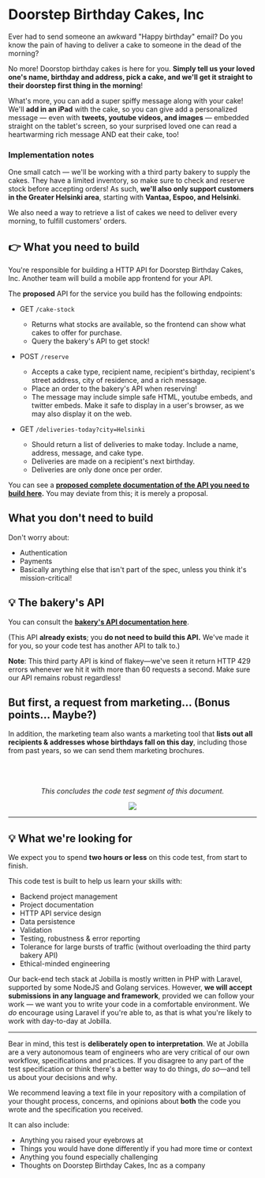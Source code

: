 # Doorstep Birthday Cakes, Inc

Ever had to send someone an awkward "Happy birthday" email? Do you know the pain of having to deliver a cake to someone in the dead of the morning?

No more! Doorstop birthday cakes is here for you. **Simply tell us your loved one's name, birthday and address, pick a cake, and we'll get it straight to their doorstep first thing in the morning**!

What's more, you can add a super spiffy message along with your cake! We'll **add in an iPad** with the cake, so you can give add a personalized message — even with **tweets, youtube videos, and images** — embedded straight on the tablet's screen, so your surprised loved one can read a heartwarming rich message AND eat their cake, too!

### Implementation notes

One small catch — we'll be working with a third party bakery to supply the cakes. They have a limited inventory, so make sure to check and reserve stock before accepting orders! As such, **we'll also only support customers in the Greater Helsinki area**, starting with **Vantaa, Espoo, and Helsinki**.

We also need a way to retrieve a list of cakes we need to deliver every morning, to fulfill customers' orders.

## 👉 What you need to build

You're responsible for building a HTTP API for Doorstep Birthday Cakes, Inc. Another team will build a mobile app frontend for your API.

The **proposed** API for the service you build has the following endpoints:

-   GET `/cake-stock`
    -   Returns what stocks are available, so the frontend can show what cakes to offer for purchase.
    -   Query the bakery's API to get stock!
    
-   POST `/reserve`
    -   Accepts a cake type, recipient name, recipient's birthday, recipient's street address, city of residence, and a rich message.
    -   Place an order to the bakery's API when reserving!
    -   The message may include simple safe HTML, youtube embeds, and twitter embeds. Make it safe to display in a user's browser, as we may also display it on the web.
    
-   GET `/deliveries-today?city=Helsinki`
    -   Should return a list of deliveries to make today. Include a name, address, message, and cake type.
    -   Deliveries are made on a recipient's next birthday.
    -   Deliveries are only done once per order.

You can see a [**proposed complete documentation of the API you need to build here**](https://doorstepbirthdaycakes.docs.apiary.io/#reference "https://doorstepbirthdaycakes.docs.apiary.io/#reference")**.** You may deviate from this; it is merely a proposal.

## What you don't need to build

Don't worry about:

- Authentication
- Payments
- Basically anything else that isn't part of the spec, unless you think it's mission-critical!

## 💡 The bakery's API

You can consult the [**bakery's API documentation here**](https://cakery.docs.apiary.io/#reference/0/orders/list-all-cakes "https://cakery.docs.apiary.io/#reference/0/orders/list-all-cakes"). 

(This API **already exists**; you **do not need to build this API.** We've made it for you, so your code test has another API to talk to.)

**Note**: This third party API is kind of flakey—we've seen it return HTTP 429 errors whenever we hit it with more than 60 requests a second. Make sure our API remains robust regardless!

## But first, a request from marketing... (Bonus points... Maybe?)

In addition, the marketing team also wants a marketing tool that **lists out all recipients & addresses whose birthdays fall on this day**, including those from past years, so we can send them marketing brochures.

<p align="center">
    <br>
    <br>
    <br>
    <em>This concludes the code test segment of this document.</em>
</p>
   
<p align="center">
  <img  src="https://user-images.githubusercontent.com/1274731/147037683-7907f7e9-731c-4123-8c0b-2090431475f6.png">
</p>

---



## 💡 What we're looking for

We expect you to spend **two hours or less** on this code test, from start to finish.

This code test is built to help us learn your skills with:

-   Backend project management
-   Project documentation
-   HTTP API service design
-   Data persistence
-   Validation
-   Testing, robustness & error reporting
-   Tolerance for large bursts of traffic (without overloading the third party bakery API)
-   Ethical-minded engineering

Our back-end tech stack at Jobilla is mostly written in PHP with Laravel, supported by some NodeJS and Golang services.
However, **we will accept submissions in any language and framework**, provided we can follow your work — we want you to
write your code in a comfortable environment. We *do* encourage using Laravel if you're able to, as that is what you're
likely to work with day-to-day at Jobilla.

---

Bear in mind, this test is **deliberately open to interpretation**. We at Jobilla are a very autonomous team of 
engineers who are very critical of our own workflow, specifications and practices. If you disagree to any part 
of the test specification or think there's a better way to do things, *do so*—and tell us about your decisions and why.

We recommend leaving a text file in your repository with a compilation of your thought process, concerns, and opinions
about **both** the code you wrote and the specification you received. 

It can also include:
- Anything you raised your eyebrows at
- Things you would have done differently if you had more time or context
- Anything you found especially challenging
- Thoughts on Doorstep Birthday Cakes, Inc as a company
